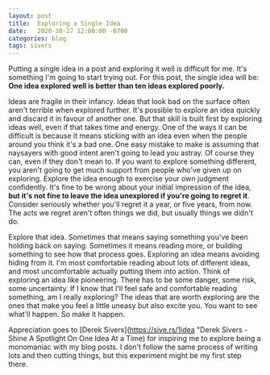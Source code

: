 ```yaml
---
layout: post
title:  Exploring a Single Idea
date:   2020-10-27 12:00:00 -0700
categories: blog
tags: sivers
---
```


Putting a single idea in a post and exploring it well is difficult for me. It's something I'm going to start trying out. For this post, the single idea will be: **One idea explored well is better than ten ideas explored poorly.**

Ideas are fragile in their infancy. Ideas that look bad on the surface often aren't terrible when explored further. It's possible to explore an idea quickly and discard it in favour of another one. But that skill is built first by exploring ideas well, even if that takes time and energy. One of the ways it can be difficult is because it means sticking with an idea even when the people around you think it's a bad one. One easy mistake to make is assuming that naysayers with good intent aren't going to lead you astray. Of course they can, even if they don't mean to. If you want to explore something different, you aren't going to get much support from people who've given up on exploring. Explore the idea enough to exercise your own judgment confidently. It's fine to be wrong about your initial impression of the idea, **but it's not fine to leave the idea unexplored if you're going to regret it**. Consider seriously whether you'll regret it a year, or five years, from now. The acts we regret aren't often things we did, but usually things we didn't do. 

Explore that idea. Sometimes that means saying something you've been holding back on saying. Sometimes it means reading more, or building something to see how that process goes. Exploring an idea means avoiding hiding from it. I'm most comfortable reading about lots of different ideas, and most uncomfortable actually putting them into action. Think of exploring an idea like pioneering. There has to be some danger, some risk, some uncertainty. If I know that I'll feel safe and comfortable reading something, am I really exploring? The ideas that are worth exploring are the ones that make you feel a little uneasy but also excite you. You want to see what'll happen. So make it happen.  

Appreciation goes to [Derek Sivers](https://sive.rs/1idea "Derek Sivers - Shine A Spotlight On One Idea At a Time) for inspiring me to explore being a monomaniac with my blog posts. I don't follow the same process of writing lots and then cutting things, but this experiment might be my first step there. 

























